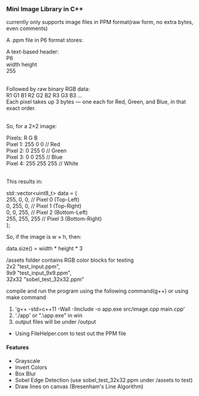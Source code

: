 ### Mini Image Library in C++

currently only supports image files in PPM format(raw form, no extra bytes, even comments)

A .ppm file in P6 format stores:

A text-based header:<br />
P6<br />
width height<br />
255<br /><br />

Followed by raw binary RGB data:<br />
R1 G1 B1  R2 G2 B2  R3 G3 B3  ...<br />
Each pixel takes up 3 bytes — one each for Red, Green, and Blue, in that exact order.<br /><br />

So, for a 2×2 image:

Pixels:      R     G     B<br />
Pixel 1:     255   0     0      // Red<br />
Pixel 2:     0     255   0      // Green<br />
Pixel 3:     0     0     255    // Blue<br />
Pixel 4:     255   255   255    // White<br /><br />

This results in:

std::vector<uint8_t> data = {<br />
    255, 0, 0,     // Pixel 0 (Top-Left)<br />
    0, 255, 0,     // Pixel 1 (Top-Right)<br />
    0, 0, 255,     // Pixel 2 (Bottom-Left)<br />
    255, 255, 255  // Pixel 3 (Bottom-Right)<br />
};

So, if the image is w × h, then:

data.size() = width * height * 3

/assets folder contains RGB color blocks for testing<br />
2x2 "test_input.ppm", <br />
9x9 "test_input_9x9.ppm", <br />
32x32 "sobel_test_32x32.ppm"<br />

compile and run the program using the following command(g++) or using make command
1. 'g++ -std=c++11 -Wall -Iinclude -o app.exe src/image.cpp main.cpp'
2. './app' or ".\app.exe" in win
3. output files will be under /output

- Using FileHelper.com to test out the PPM file

#### Features
- Grayscale 
- Invert Colors
- Box Blur
- Sobel Edge Detection (use sobel_test_32x32.ppm under /assets to test)
- Draw lines on canvas (Bresenham's Line Algorithm)



